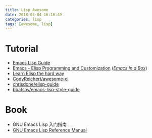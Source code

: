 ```yaml
---
title: Lisp Awesome
date: 2018-03-04 16:16:49
categories: lisp
tags: [awesome, lisp]
---
```


# Tutorial
- [Emacs Lisp Guide](https://github.com/chrisdone/elisp-guide)
- [Emacs - Elisp Programming and Customization](https://github.com/caiorss/Emacs-Elisp-Programming)     ([*Emacs In a Box*](http://caiorss.github.io/Emacs-Elisp-Programming/))
- [Learn Elisp the hard way](https://github.com/hypernumbers/learn_elisp_the_hard_way/)
- [CodyReichert/awesome-cl](https://github.com/CodyReichert/awesome-cl)
- [chrisdone/elisp-guide](https://github.com/chrisdone/elisp-guide)
- [bbatsov/emacs-lisp-style-guide](https://github.com/bbatsov/emacs-lisp-style-guide)

<!-- more -->

# Book
- GNU Emacs Lisp 入门指南
- [GNU Emacs Lisp Reference Manual](https://www.gnu.org/software/emacs/manual/elisp.html)
